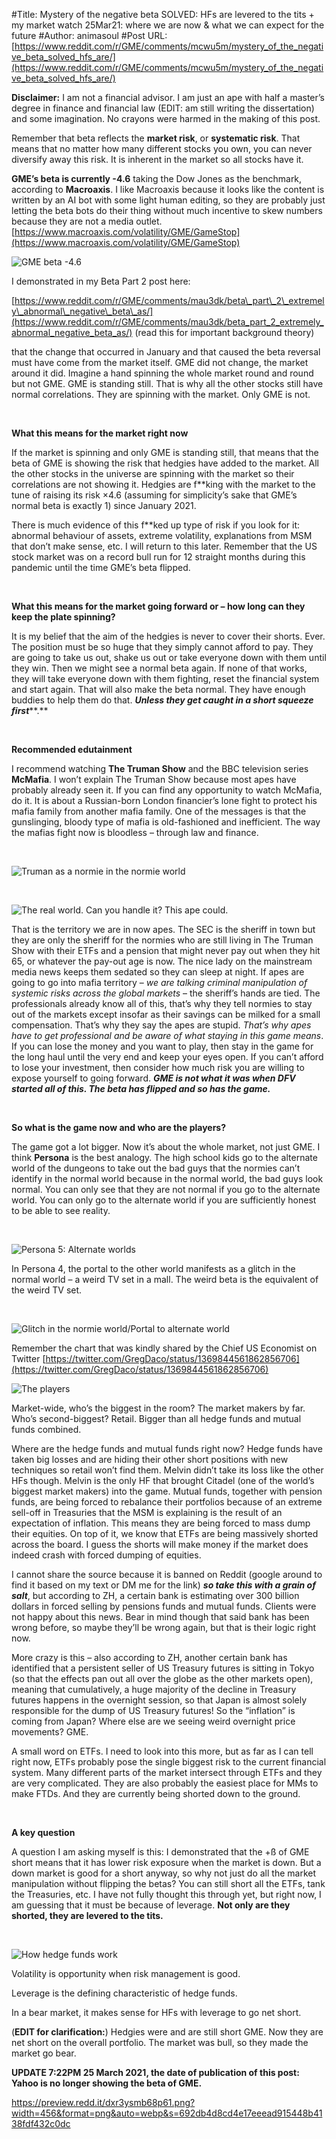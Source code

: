 #Title: Mystery of the negative beta SOLVED: HFs are levered to the tits + my market watch 25Mar21: where we are now & what we can expect for the future
#Author: animasoul
#Post URL: [https://www.reddit.com/r/GME/comments/mcwu5m/mystery_of_the_negative_beta_solved_hfs_are/](https://www.reddit.com/r/GME/comments/mcwu5m/mystery_of_the_negative_beta_solved_hfs_are/)


**Disclaimer:** I am not a financial advisor. I am just an ape with half a master’s degree in finance and financial law (EDIT: am still writing the dissertation) and some imagination. No crayons were harmed in the making of this post.

Remember that beta reflects the **market risk**, or **systematic risk**. That means that no matter how many different stocks you own, you can never diversify away this risk. It is inherent in the market so all stocks have it.

**GME’s beta is currently -4.6** taking the Dow Jones as the benchmark, according to **Macroaxis**. I like Macroaxis because it looks like the content is written by an AI bot with some light human editing, so they are probably just letting the beta bots do their thing without much incentive to skew numbers because they are not a media outlet. [https://www.macroaxis.com/volatility/GME/GameStop](https://www.macroaxis.com/volatility/GME/GameStop)

![GME beta -4.6](https://preview.redd.it/29m8vzacy5p61.png?width=213&format=png&auto=webp&s=e40035d7aa31878769c5b41209452fb69ab45d0c)

I demonstrated in my Beta Part 2 post here:

[https://www.reddit.com/r/GME/comments/mau3dk/beta\_part\_2\_extremely\_abnormal\_negative\_beta\_as/](https://www.reddit.com/r/GME/comments/mau3dk/beta_part_2_extremely_abnormal_negative_beta_as/) (read this for important background theory)

that the change that occurred in January and that caused the beta reversal must have come from the market itself. GME did not change, the market around it did. Imagine a hand spinning the whole market round and round but not GME. GME is standing still. That is why all the other stocks still have normal correlations. They are spinning with the market. Only GME is not.

&#x200B;

**What this means for the market right now**

If the market is spinning and only GME is standing still, that means that the beta of GME is showing the risk that hedgies have added to the market. All the other stocks in the universe are spinning with the market so their correlations are not showing it. Hedgies are f\*\*king with the market to the tune of raising its risk ×4.6 (assuming for simplicity’s sake that GME’s normal beta is exactly 1) since January 2021.

There is much evidence of this f\*\*ked up type of risk if you look for it: abnormal behaviour of assets, extreme volatility, explanations from MSM that don’t make sense, etc. I will return to this later. Remember that the US stock market was on a record bull run for 12 straight months during this pandemic until the time GME’s beta flipped.

&#x200B;

**What this means for the market going forward or – how long can they keep the plate spinning?**

It is my belief that the aim of the hedgies is never to cover their shorts. Ever. The position must be so huge that they simply cannot afford to pay. They are going to take us out, shake us out or take everyone down with them until they win. Then we might see a normal beta again. If none of that works, they will take everyone down with them fighting, reset the financial system and start again. That will also make the beta normal. They have enough buddies to help them do that. ***Unless they get caught in a short squeeze first***\*\*.\*\*

&#x200B;

**Recommended edutainment**

I recommend watching **The Truman Show** and the BBC television series **McMafia**. I won’t explain The Truman Show because most apes have probably already seen it. If you can find any opportunity to watch McMafia, do it. It is about a Russian-born London financier’s lone fight to protect his mafia family from another mafia family. One of the messages is that the gunslinging, bloody type of mafia is old-fashioned and inefficient. The way the mafias fight now is bloodless – through law and finance.

&#x200B;

![Truman as a normie in the normie world](https://preview.redd.it/3rtn3dgwy5p61.jpg?width=312&format=pjpg&auto=webp&s=b3423e14a1e1a7a7db57d2ea4f99664423ec8624)

&#x200B;

![The real world. Can you handle it? This ape could.](https://preview.redd.it/beiuy0kbz5p61.jpg?width=410&format=pjpg&auto=webp&s=94a529aeaaa585c1d5bfb031223dea885b9bc72c)

That is the territory we are in now apes. The SEC is the sheriff in town but they are only the sheriff for the normies who are still living in The Truman Show with their ETFs and a pension that might never pay out when they hit 65, or whatever the pay-out age is now. The nice lady on the mainstream media news keeps them sedated so they can sleep at night. If apes are going to go into mafia territory – *we are talking criminal manipulation of systemic risks across the global markets* – the sheriff’s hands are tied. The professionals already know all of this, that’s why they tell normies to stay out of the markets except insofar as their savings can be milked for a small compensation. That’s why they say the apes are stupid. *That’s why apes have to get professional and be aware of what staying in this game means*. If you can lose the money and you want to play, then stay in the game for the long haul until the very end and keep your eyes open. If you can’t afford to lose your investment, then consider how much risk you are willing to expose yourself to going forward. ***GME is not what it was when DFV started all of this. The beta has flipped and so has the game.***

&#x200B;

**So what is the game now and who are the players?**

The game got a lot bigger. Now it’s about the whole market, not just GME. I think **Persona** is the best analogy. The high school kids go to the alternate world of the dungeons to take out the bad guys that the normies can’t identify in the normal world because in the normal world, the bad guys look normal. You can only see that they are not normal if you go to the alternate world. You can only go to the alternate world if you are sufficiently honest to be able to see reality.

&#x200B;

![Persona 5: Alternate worlds](https://preview.redd.it/va9qfuonz5p61.jpg?width=580&format=pjpg&auto=webp&s=0c0844ce073976adbf4245ec1c7868701977302b)

In Persona 4, the portal to the other world manifests as a glitch in the normal world – a weird TV set in a mall. The weird beta is the equivalent of the weird TV set.

&#x200B;

![Glitch in the normie world\/Portal to alternate world](https://preview.redd.it/ufv3akusz5p61.jpg?width=581&format=pjpg&auto=webp&s=91bfff7cc9aa19071168297dbbe04ecbcf1e40bd)

Remember the chart that was kindly shared by the Chief US Economist on Twitter [https://twitter.com/GregDaco/status/1369844561862856706](https://twitter.com/GregDaco/status/1369844561862856706)

![The players](https://preview.redd.it/46tksb6yz5p61.png?width=584&format=png&auto=webp&s=05ec080aa49345eb1b2a06e59a1c986927882607)

Market-wide, who’s the biggest in the room? The market makers by far. Who’s second-biggest? Retail. Bigger than all hedge funds and mutual funds combined.

Where are the hedge funds and mutual funds right now? Hedge funds have taken big losses and are hiding their other short positions with new techniques so retail won’t find them. Melvin didn’t take its loss like the other HFs though. Melvin is the only HF that brought Citadel (one of the world’s biggest market makers) into the game. Mutual funds, together with pension funds, are being forced to rebalance their portfolios because of an extreme sell-off in Treasuries that the MSM is explaining is the result of an expectation of inflation. This means they are being forced to mass dump their equities. On top of it, we know that ETFs are being massively shorted across the board. I guess the shorts will make money if the market does indeed crash with forced dumping of equities.

I cannot share the source because it is banned on Reddit (google around to find it based on my text or DM me for the link) ***so take this with a grain of salt***, but according to ZH, a certain bank is estimating over 300 billion dollars in forced selling by pensions funds and mutual funds. Clients were not happy about this news. Bear in mind though that said bank has been wrong before, so maybe they’ll be wrong again, but that is their logic right now.

More crazy is this – also according to ZH, another certain bank has identified that a persistent seller of US Treasury futures is sitting in Tokyo (so that the effects pan out all over the globe as the other markets open), meaning that cumulatively, a huge majority of the decline in Treasury futures happens in the overnight session, so that Japan is almost solely responsible for the dump of US Treasury futures! So the “inflation” is coming from Japan? Where else are we seeing weird overnight price movements? GME.

A small word on ETFs. I need to look into this more, but as far as I can tell right now, ETFs probably pose the single biggest risk to the current financial system. Many different parts of the market intersect through ETFs and they are very complicated. They are also probably the easiest place for MMs to make FTDs. And they are currently being shorted down to the ground.

&#x200B;

**A key question**

A question I am asking myself is this: I demonstrated that the +ß of GME short means that it has lower risk exposure when the market is down. But a down market is good for a short anyway, so why not just do all the market manipulation without flipping the betas? You can still short all the ETFs, tank the Treasuries, etc. I have not fully thought this through yet, but right now, I am guessing that it must be because of leverage. **Not only are they shorted, they are levered to the tits.**

&#x200B;

![How hedge funds work](https://preview.redd.it/4fp1j4qf06p61.png?width=598&format=png&auto=webp&s=8769f2ac25e12329f0385e2120ab1f05e3d58769)

Volatility is opportunity when risk management is good.

Leverage is the defining characteristic of hedge funds.

In a bear market, it makes sense for HFs with leverage to go net short.

(**EDIT for clarification:**) Hedgies were and are still short GME. Now they are net short on the overall portfolio. The market was bull, so they made the market go bear.

**UPDATE 7:22PM 25 March 2021, the date of publication of this post: Yahoo is no longer showing the beta of GME.**

https://preview.redd.it/dxr3ysmb68p61.png?width=456&format=png&auto=webp&s=692db4d8cd4e17eeead915448b4138fdf432c0dc